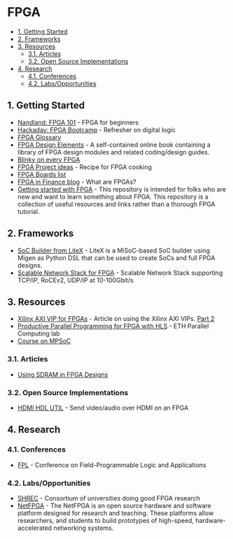 <!-- no toc -->

# FPGA

- [1. Getting Started](#1-getting-started)
- [2. Frameworks](#2-frameworks)
- [3. Resources](#3-resources)
  - [3.1. Articles](#31-articles)
  - [3.2. Open Source Implementations](#32-open-source-implementations)
- [4. Research](#4-research)
  - [4.1. Conferences](#41-conferences)
  - [4.2. Labs/Opportunities](#42-labsopportunities)

## 1. Getting Started

- [Nandland: FPGA 101](https://www.nandland.com/articles/fpga-101-fpgas-for-beginners.html) - FPGA for beginners
- [Hackaday: FPGA Bootcamp](https://hackaday.io/project/159720-fpga-bootcamp-0) - Refresher on digital logic
- [FPGA Glossary](https://blog.digilentinc.com/fpga-for-beginners-glossary-and-setup/)
- [FPGA Design Elements](https://github.com/laforest/FPGADesignElements) - A self-contained online book containing a library of FPGA design modules and related coding/design guides.
- [Blinky on every FPGA](https://github.com/fusesoc/blinky)
- [FPGA Project ideas](https://github.com/lastweek/FPGA-Readings) - Recipe for FPGA cooking
- [FPGA Boards list](https://joelw.id.au/FPGA/CheapFPGADevelopmentBoards)
- [FPGA in Finance blog](https://fpgainfinance.com/what-are-fpgas/) - What are FPGAs?
- [Getting started with FPGA](https://github.com/lastweek/FPGA) - This repository is intended for folks who are new and want to learn something about FPGA. This repository is a collection of useful resources and links rather than a thorough FPGA tutorial.

## 2. Frameworks

- [SoC Builder from LiteX](https://github.com/enjoy-digital/litex) - LiteX is a MiSoC-based SoC builder using Migen as Python DSL that can be used to create SoCs and full FPGA designs.
- [Scalable Network Stack for FPGA](https://github.com/fpgasystems/fpga-network-stack) - Scalable Network Stack supporting TCP/IP, RoCEv2, UDP/IP at 10-100Gbit/s

## 3. Resources

- [Xilinx AXI VIP for FPGAs](https://forums.xilinx.com/t5/Design-and-Debug-Techniques-Blog/AXI-Basics-2-Simulating-AXI-interfaces-with-the-AXI-Verification/ba-p/1053935) - Article on using the Xilinx AXI VIPs. [Part 2](https://forums.xilinx.com/t5/Design-and-Debug-Techniques-Blog/AXI-Basics-2-Simulating-AXI-interfaces-with-the-AXI-Verification/ba-p/1053935)
- [Productive Parallel Programming for FPGA with HLS](https://spcl.inf.ethz.ch/Teaching/hls-tutorial/) - ETH Parallel Computing lab
- [Course on MPSoC](https://ohwr.org/project/soc-course/wikis/home)

### 3.1. Articles

- [Using SDRAM in FPGA Designs](https://www.joshbassett.info/sdram-controller/)

### 3.2. Open Source Implementations

- [HDMI HDL UTIL](https://github.com/hdl-util/hdmi) - Send video/audio over HDMI on an FPGA

## 4. Research

### 4.1. Conferences

- [FPL](http://www.wikicfp.com/cfp/program?id=1083&f=Field-Programmable) - Conference on Field-Programmable Logic and Applications

### 4.2. Labs/Opportunities

- [SHREC](https://nsf-shrec.org/) - Consortium of universities doing good FPGA research
- [NetFPGA](https://netfpga.org/site/#/about/) - The NetFPGA is an open source hardware and software platform designed for research and teaching. These platforms allow researchers, and students to build prototypes of high-speed, hardware-accelerated networking systems.